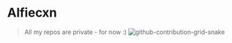 # Alfiecxn
> All my repos are private - for now :)
![github-contribution-grid-snake](https://github.com/Alfiecxn/AlfieCxn/assets/93848290/d46616b4-7e76-4338-8f65-4f14759d6a34)
